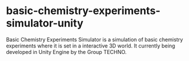 # basic-chemistry-experiments-simulator-unity
Basic Chemistry Experiments Simulator is a simulation of basic chemistry experiments where it is set in a interactive 3D world. It currently being developed in Unity Engine by the Group TECHNO.
